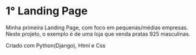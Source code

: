 # 1° Landing Page
 Minha primeira Landing Page, com foco em pequenas/médias empresas. Neste projeto, o exemplo é de uma loja que venda pratas 925 masculinas.
 
 Criado com Python(Django), Html e Css
